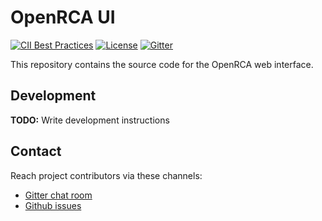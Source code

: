 # OpenRCA UI

[![CII Best Practices](https://bestpractices.coreinfrastructure.org/projects/3912/badge)](https://bestpractices.coreinfrastructure.org/projects/3912)
[![License](https://img.shields.io/github/license/openrca/orca)](https://github.com/openrca/orca-ui)
[![Gitter](https://img.shields.io/gitter/room/openrca/community)](https://gitter.im/openrca/community)

This repository contains the source code for the OpenRCA web interface.

## Development

**TODO:** Write development instructions

## Contact

Reach project contributors via these channels:

-   [Gitter chat room](https://gitter.im/openrca/community)
-   [Github issues](https://github.com/openrca/orca-ui/issues)
